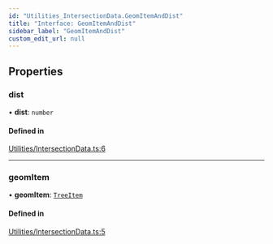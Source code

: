 ```yaml
---
id: "Utilities_IntersectionData.GeomItemAndDist"
title: "Interface: GeomItemAndDist"
sidebar_label: "GeomItemAndDist"
custom_edit_url: null
---
```




## Properties

### dist

• **dist**: `number`

#### Defined in

[Utilities/IntersectionData.ts:6](https://github.com/ZeaInc/zea-engine/blob/7209671e2/src/Utilities/IntersectionData.ts#L6)

___

### geomItem

• **geomItem**: [`TreeItem`](../SceneTree/SceneTree_TreeItem.TreeItem)

#### Defined in

[Utilities/IntersectionData.ts:5](https://github.com/ZeaInc/zea-engine/blob/7209671e2/src/Utilities/IntersectionData.ts#L5)

